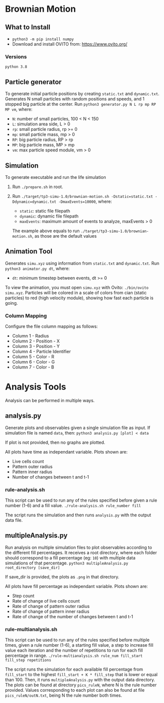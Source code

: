# Brownian Motion

## What to Install
- `python3 -m pip install numpy`
- Download and install OVITO from: https://www.ovito.org/
### Versions
`python 3.8`

## Particle generator
To generate initial particle positions by creating `static.txt` and `dynamic.txt`. 
Generates N small particles with random positions and speeds, and 1 stopped big particle at the center. 
Run `python3 generator.py N L rp mp RP MP vm`, where:
   - `N`: number of small particles, 100 < N < 150
   - `L`: simulation area side, L > 0
   - `rp`: small particle radius, rp >= 0
   - `mp`: small particle mass, mp > 0
   - `RP`: big particle radius, RP > rp
   - `MP`: big particle mass, MP > mp
   - `vm`: max particle speed module, vm > 0

## Simulation
To generate executable and run the life simulation
1. Run `./prepare.sh` in root.
2. Run `./target/tp3-simu-1.0/brownian-motion.sh -Dstatic=static.txt -Ddynamic=dynamic.txt -DmaxEvents=10000`, where:
   - `static`: static file filepath
   - `dynamic`: dynamic file filepath
   - `maxEvents`: maximum amount of events to analyze, maxEvents > 0

   The example above equals to run `./target/tp3-simu-1.0/brownian-motion.sh`, as those are the default values

## Animation Tool
Generates `simu.xyz` using information from `static.txt` and `dynamic.txt`.
Run `python3 animator.py dt`, where:
   - `dt`: minimum timestep between events, dt >= 0

To view the animation, you must open `simu.xyz` with Ovito:
`./bin/ovito simu.xyz`. Particles will be colored in a scale of colors from cian (static particles) to red (high velocity module), showing how fast each particle is going.

### Column Mapping 
Configure the file column mapping as follows:
   - Column 1 - Radius
   - Column 2 - Position - X
   - Column 3 - Position - Y
   - Column 4 - Particle Identifier
   - Column 5 - Color - R
   - Column 6 - Color - G
   - Column 7 - Color - B

# Analysis Tools
Analysis can be performed in multiple ways.

## analysis.py
Generate plots and observables given a single simulation file as input. If simulation file is named `data`, then:
`python3 analysis.py [plot] < data`

If plot is not provided, then no graphs are plotted.

All plots have time as independant variable. Plots shown are:
- Live cells count
- Pattern outer radius
- Pattern inner radius
- Number of changes between t and t-1

### rule-analysis.sh
This script can be used to run any of the rules specified before given a rule number (1-6) and a fill value.
`./rule-analysis.sh rule_number fill`

The script runs the simulation and then runs `analysis.py` with the output data file.

## multipleAnalysis.py
Run analysis on multiple simulation files to plot observables according to the different fill percentages. It receives a root directory, where each folder should correspond to a fill percentage (eg: `10`) with multiple data simulations of that percentage.
`python3 multipleAnalysis.py root_directory [save_dir]`

If save_dir is provided, the plots as `.png` in that directory.

All plots have fill percentage as independant variable. Plots shown are:
- Step count
- Rate of change of live cells count
- Rate of change of pattern outer radius
- Rate of change of pattern inner radius
- Rate of change of the number of changes between t and t-1

### rule-multianalysis.sh
This script can be used to run any of the rules specified before multiple times, given a rule number (1-6), a starting fill value, a step to increase fill value each iteration and the number of repetitions to run for each fill percentage in range.
`./rule-multianalysis.sh rule_num fill_start fill_step repetitions`

The script runs the simulation for each available fill percentage from `fill_start` to the highest `fill_start + K * fill_step` that is lower or equal than 100. Then, it runs `multipleAnalysis.py` with the output data directory. The plots can be found at directory `pics_ruleN`, where N is the rule number provided. Values corresponding to each plot can also be found at file `pics_ruleN/outN.txt`, being N the rule number both times.
